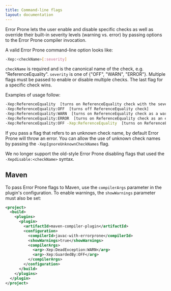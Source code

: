 ```yaml
---
title: Command-line flags
layout: documentation
---
```


Error Prone lets the user enable and disable specific checks as well as
override their built-in severity levels (warning vs. error) by passing options
to the Error Prone compiler invocation.

A valid Error Prone command-line option looks like:

```bash
-Xep:<checkName>[:severity]
```

`checkName` is required and is the canonical name of the check, e.g.
"ReferenceEquality".  `severity` is one of {"OFF", "WARN", "ERROR"}.  Multiple
flags must be passed to enable or disable multiple checks.  The last flag for a
specific check wins.

Examples of usage follow:

```bash
-Xep:ReferenceEquality  [turns on ReferenceEquality check with the severity level from its BugPattern annotation]
-Xep:ReferenceEquality:OFF  [turns off ReferenceEquality check]
-Xep:ReferenceEquality:WARN  [turns on ReferenceEquality check as a warning]
-Xep:ReferenceEquality:ERROR  [turns on ReferenceEquality check as an error]
-Xep:ReferenceEquality:OFF -Xep:ReferenceEquality  [turns on ReferenceEquality check]
```

If you pass a flag that refers to an unknown check name, by default Error Prone
will throw an error. You can allow the use of unknown check names by passing
the `-XepIgnoreUnknownCheckNames` flag.

We no longer support the old-style Error Prone disabling flags that used the
`-Xepdisable:<checkName>` syntax.

## Maven

To pass Error Prone flags to Maven, use the `compilerArgs` parameter in the
plugin's configuration. To enable warnings, the `showWarnings` parameter must
also be set:

```xml
<project>
  <build>
    <plugins>
      <plugin>
        <artifactId>maven-compiler-plugin</artifactId>
        <configuration>
          <compilerId>javac-with-errorprone</compilerId>
          <showWarnings>true</showWarnings>
          <compilerArgs>
            <arg>-Xep:DeadException:WARN</arg>
            <arg>-Xep:GuardedBy:OFF</arg>
          </compilerArgs>
        </configuration>
      </build>
    </plugins>
  </plugin>
</project>
```
